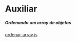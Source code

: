 <h1>Auxiliar</h1>
<h5>Ordenando um array de objetos</h5>
<a href="https://github.com/joehor/scripts/blob/master/ordenar-array.js">ordenar-array.js</a>
